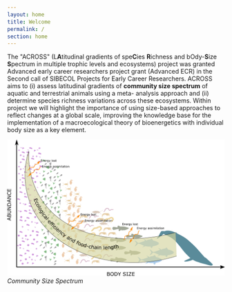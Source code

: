 ```yaml
---
layout: home
title: Welcome
permalink: /
section: home
---
```

The "ACROSS" (L**A**titudinal gradients of spe**C**ies **R**ichness and bOdy-**S**ize **S**pectrum in multiple trophic levels and ecosystems) project was granted Advanced early career researchers project grant (Advanced ECR) in the Second call of SIBECOL Projects for Early Career Researchers. ACROSS aims to (i) assess latitudinal gradients of **community size spectrum** of aquatic and terrestrial animals using a meta- analysis approach and (ii) determine species richness variations across these ecosystems. Within project we will highlight the importance of using size-based approaches to reflect changes at a global scale, improving the knowledge base for the implementation of a macroecological theory of bioenergetics with individual body size as a key element. 

![Size Spectrum](/assets/img/sizespectrum.png "Size Spectrum")
*Community Size Spectrum*